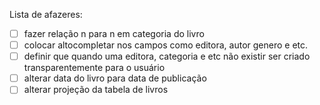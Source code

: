 Lista de afazeres:

- [ ] fazer relação n para n em categoria do livro
- [ ] colocar altocompletar nos campos como editora, autor genero e etc.
- [ ] definir que quando uma editora, categoria e etc não existir ser criado transparentemente para o usuário
- [ ] alterar data do livro para data de publicação
- [ ] alterar projeção da tabela de livros
